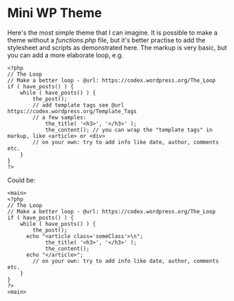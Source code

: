 Mini WP Theme
=============

Here's the most simple theme that I can imagine. It is possible to make a theme without a *functions.php* file, but it's better practise to add the stylesheet and scripts as demonstrated here. The markup is very basic, but you can add a more elaborate loop, e.g.

```
<?php
// The Loop
// Make a better loop - @url: https://codex.wordpress.org/The_Loop
if ( have_posts() ) {
    while ( have_posts() ) {
        the_post();
	    // add template tags see @url https://codex.wordpress.org/Template_Tags
	    // a few samples:
            the_title( '<h3>', '</h3>' );
            the_content(); // you can wrap the "template tags" in markup, like <article> or <div>
	    // on your own: try to add info like date, author, comments etc.
    }
}
?>
```

Could be:

```
<main>
<?php
// The Loop
// Make a better loop - @url: https://codex.wordpress.org/The_Loop
if ( have_posts() ) {
    while ( have_posts() ) {
        the_post();
      echo "<article class='someClass'>\n";
            the_title( '<h3>', '</h3>' );
            the_content(); 
      echo "</article>";
	    // on your own: try to add info like date, author, comments etc.
    }
}
?>
<main>
```
